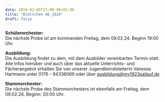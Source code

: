 ```yaml
---
date: 2024-02-05T21:00:06+02:00
title: "Blättchen 06_2024"
draft: false
---
```



**Schülerorchester:**  
Die nächste Probe ist am kommenden Freitag, dem 09.02.24. Beginn 19:00 Uhr.


**Ausbildung:**  
Die Ausbildung findet zu dem, mit dem Ausbilder vereinbarten Termin statt.
Alle Infos hierüber und auch über das aktuelle Unterrichts- und Fächerangebot erhalten Sie von unserer Jugendbeiratsleiterin Vanessa Hartmann unter 0176 – 94336069 oder 
über ausbildung@mv1923sailauf.de


**Stammorchester:**  
Die nächste Probe des Stammorchesters ist ebenfalls am Freitag, dem 09.02.24. Beginn: 20:00 Uhr.
